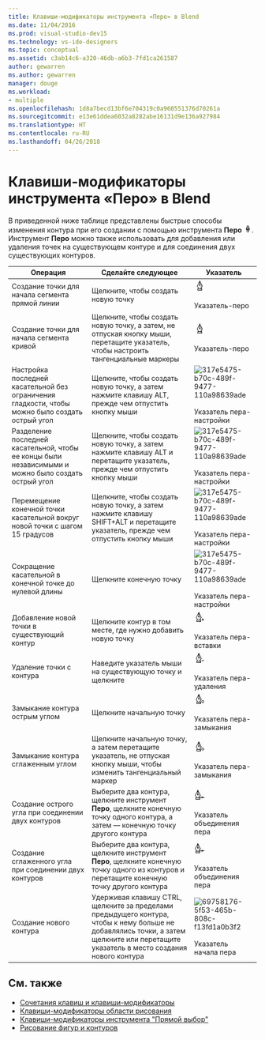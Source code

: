 ```yaml
---
title: Клавиши-модификаторы инструмента «Перо» в Blend
ms.date: 11/04/2016
ms.prod: visual-studio-dev15
ms.technology: vs-ide-designers
ms.topic: conceptual
ms.assetid: c3ab14c6-a320-46db-a6b3-7fd1ca261587
author: gewarren
ms.author: gewarren
manager: douge
ms.workload:
- multiple
ms.openlocfilehash: 1d8a7becd13bf6e704319c0a960551376d70261a
ms.sourcegitcommit: e13e61ddea6032a8282abe16131d9e136a927984
ms.translationtype: HT
ms.contentlocale: ru-RU
ms.lasthandoff: 04/26/2018
---
```

# <a name="pen-tool-modifier-keys-in-blend"></a>Клавиши-модификаторы инструмента «Перо» в Blend
В приведенной ниже таблице представлены быстрые способы изменения контура при его создании с помощью инструмента **Перо** ![](../designers/media/d514358f-185a-412f-a55d-36633b25dc8a.png "d514358f-185a-412f-a55d-36633b25dc8a"). Инструмент **Перо** можно также использовать для добавления или удаления точек на существующем контуре и для соединения двух существующих контуров.

|Операция|Сделайте следующее|Указатель|
|-----------------------|-------------|-------------|
|Создание точки для начала сегмента прямой линии|Щелкните, чтобы создать новую точку|![](../designers/media/0bfb1b71-80ac-4ad4-aed8-40e09f8b7ab8.png "0bfb1b71-80ac-4ad4-aed8-40e09f8b7ab8")<br /><br /> Указатель-перо|
|Создание точки для начала сегмента кривой|Щелкните, чтобы создать новую точку, а затем, не отпуская кнопку мыши, перетащите указатель, чтобы настроить тангенциальные маркеры|![](../designers/media/0bfb1b71-80ac-4ad4-aed8-40e09f8b7ab8.png "0bfb1b71-80ac-4ad4-aed8-40e09f8b7ab8")<br /><br /> Указатель-перо|
|Настройка последней касательной без ограничения гладкости, чтобы можно было создать острый угол|Щелкните, чтобы создать новую точку, а затем нажмите клавишу ALT, прежде чем отпустить кнопку мыши|![](../designers/media/317e5475-b70c-489f-9477-110a98639ade.png "317e5475-b70c-489f-9477-110a98639ade")<br /><br /> Указатель пера-настройки|
|Разделение последней касательной, чтобы ее концы были независимыми и можно было создать острый угол|Щелкните, чтобы создать новую точку, а затем нажмите клавишу ALT и перетащите указатель, прежде чем отпустить кнопку мыши|![](../designers/media/317e5475-b70c-489f-9477-110a98639ade.png "317e5475-b70c-489f-9477-110a98639ade")<br /><br /> Указатель пера-настройки|
|Перемещение конечной точки касательной вокруг новой точки с шагом 15 градусов|Щелкните, чтобы создать новую точку, а затем нажмите клавишу SHIFT+ALT и перетащите указатель, прежде чем отпустить кнопку мыши|![](../designers/media/317e5475-b70c-489f-9477-110a98639ade.png "317e5475-b70c-489f-9477-110a98639ade")<br /><br /> Указатель пера-настройки|
|Сокращение касательной в конечной точке до нулевой длины|Щелкните конечную точку|![](../designers/media/317e5475-b70c-489f-9477-110a98639ade.png "317e5475-b70c-489f-9477-110a98639ade")<br /><br /> Указатель пера-настройки|
|Добавление новой точки в существующий контур|Щелкните контур в том месте, где нужно добавить новую точку|![](../designers/media/b004ad5a-33a4-46ae-81c0-20be0d819332.png "b004ad5a-33a4-46ae-81c0-20be0d819332")<br /><br /> Указатель пера-вставки|
|Удаление точки с контура|Наведите указатель мыши на существующую точку и щелкните|![](../designers/media/08a64b78-f3df-4730-8169-c56b5631b071.png "08a64b78-f3df-4730-8169-c56b5631b071")<br /><br /> Указатель пера-удаления|
|Замыкание контура острым углом|Щелкните начальную точку|![](../designers/media/a12fd3b4-a553-4762-b01c-c35efa594362.png "a12fd3b4-a553-4762-b01c-c35efa594362")<br /><br /> Указатель пера-замыкания|
|Замыкание контура сглаженным углом|Щелкните начальную точку, а затем перетащите указатель, не отпуская кнопку мыши, чтобы изменить тангенциальный маркер|![](../designers/media/a12fd3b4-a553-4762-b01c-c35efa594362.png "a12fd3b4-a553-4762-b01c-c35efa594362")<br /><br /> Указатель пера-замыкания|
|Создание острого угла при соединении двух контуров|Выберите два контура, щелкните инструмент **Перо**, щелкните конечную точку одного контура, а затем — конечную точку другого контура|![](../designers/media/bd12dfa4-112e-4f37-9765-3479e6b69894.png "bd12dfa4-112e-4f37-9765-3479e6b69894")<br /><br /> Указатель объединения пера|
|Создание сглаженного угла при соединении двух контуров|Выберите два контура, щелкните инструмент **Перо**, щелкните конечную точку одного из контуров и перетащите конечную точку другого контура|![](../designers/media/bd12dfa4-112e-4f37-9765-3479e6b69894.png "bd12dfa4-112e-4f37-9765-3479e6b69894")<br /><br /> Указатель объединения пера|
|Создание нового контура|Удерживая клавишу CTRL, щелкните за пределами предыдущего контура, чтобы к нему больше не добавлялись точки, а затем щелкните или перетащите указатель в место создания нового контура|![](../designers/media/69758176-5f53-465b-808c-f13fd1a0b3f2.png "69758176-5f53-465b-808c-f13fd1a0b3f2")<br /><br /> Указатель начала пера|

## <a name="see-also"></a>См. также

- [Сочетания клавиш и клавиши-модификаторы](../designers/keyboard-shortcuts-and-modifier-keys-in-blend.md)
- [Клавиши-модификаторы области рисования](../designers/artboard-modifier-keys-in-blend.md)
- [Клавиши-модификаторы инструмента "Прямой выбор"](../designers/direct-selection-tool-modifier-keys-in-blend.md)
- [Рисование фигур и контуров](../designers/draw-shapes-and-paths.md)